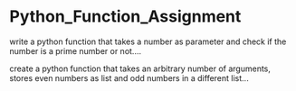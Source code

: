 # Python_Function_Assignment

write a python function that takes a number as parameter and check if the number is a prime number or not....

create a python function that takes an arbitrary number of arguments, stores even numbers as list and odd numbers in a different list...
